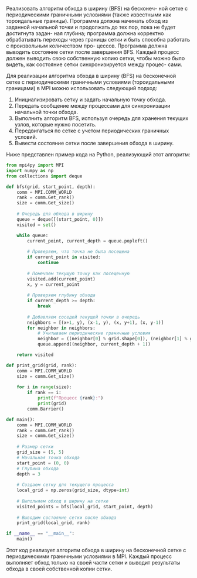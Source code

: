 Реализовать алгоритм обхода в ширину (BFS) на бесконеч-
ной сетке с периодическими граничными условиями (также известными как
тороидальные границы). Программа должна начинать обход из заданной
начальной точки и продолжать до тех пор, пока не будет достигнута задан-
ная глубина; программа должна корректно обрабатывать переходы через
границы сетки и быть способна работать с произвольным количеством про-
цессов.
Программа должна выводить состояние сетки после завершения BFS.
Каждый процесс должен выводить свою собственную копию сетки, чтобы
можно было видеть, как состояние сетки синхронизируется между процес-
сами.

Для реализации алгоритма обхода в ширину (BFS) на бесконечной сетке с периодическими граничными условиями (тороидальными границами) в MPI можно использовать следующий подход:

1. Инициализировать сетку и задать начальную точку обхода.
2. Передать сообщение между процессами для синхронизации начальной точки обхода.
3. Выполнить алгоритм BFS, используя очередь для хранения текущих узлов, которые нужно посетить.
4. Передвигаться по сетке с учетом периодических граничных условий.
5. Вывести состояние сетки после завершения обхода в ширину.

Ниже представлен пример кода на Python, реализующий этот алгоритм:

```python
from mpi4py import MPI
import numpy as np
from collections import deque

def bfs(grid, start_point, depth):
    comm = MPI.COMM_WORLD
    rank = comm.Get_rank()
    size = comm.Get_size()
    
    # Очередь для обхода в ширину
    queue = deque([(start_point, 0)])
    visited = set()

    while queue:
        current_point, current_depth = queue.popleft()
        
        # Проверяем, что точка не была посещена
        if current_point in visited:
            continue
        
        # Помечаем текущую точку как посещенную
        visited.add(current_point)
        x, y = current_point
        
        # Проверяем глубину обхода
        if current_depth >= depth:
            break
        
        # Добавляем соседей текущей точки в очередь
        neighbors = [(x+1, y), (x-1, y), (x, y+1), (x, y-1)]
        for neighbor in neighbors:
            # Учитываем периодические граничные условия
            neighbor = ((neighbor[0] % grid.shape[0]), (neighbor[1] % grid.shape[1]))
            queue.append((neighbor, current_depth + 1))

    return visited

def print_grid(grid, rank):
    comm = MPI.COMM_WORLD
    size = comm.Get_size()
    
    for i in range(size):
        if rank == i:
            print(f"Процесс {rank}:")
            print(grid)
        comm.Barrier()

def main():
    comm = MPI.COMM_WORLD
    rank = comm.Get_rank()
    size = comm.Get_size()
    
    # Размер сетки
    grid_size = (5, 5)
    # Начальная точка обхода
    start_point = (0, 0)
    # Глубина обхода
    depth = 3
    
    # Создаем сетку для текущего процесса
    local_grid = np.zeros(grid_size, dtype=int)
    
    # Выполняем обход в ширину на сетке
    visited_points = bfs(local_grid, start_point, depth)
    
    # Выводим состояние сетки после обхода
    print_grid(local_grid, rank)

if __name__ == "__main__":
    main()
```

Этот код реализует алгоритм обхода в ширину на бесконечной сетке с периодическими граничными условиями в MPI. Каждый процесс выполняет обход только на своей части сетки и выводит результаты обхода в своей собственной копии сетки.